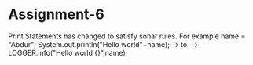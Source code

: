 # Assignment-6
Print Statements has changed to satisfy sonar rules.
For example
name = "Abdur";
System.out.println("Hello world"+name);--> to --> LOGGER.info("Hello world {}",name);
